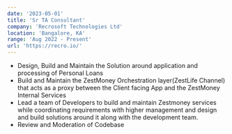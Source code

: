 ```yaml
---
date: '2023-05-01'
title: 'Sr TA Consultant'
company: 'Recrosoft Technologies Ltd'
location: 'Bangalore, KA'
range: 'Aug 2022 - Present'
url: 'https://recro.io/'
---
```


- Design, Build and Maintain the Solution around application and processing of Personal Loans
- Build and Maintain the ZestMoney Orchestration layer(ZestLife Channel) that acts as a proxy between the Client facing App and the ZestMoney Internal Services
- Lead a team of Developers to build and maintain Zestmoney services while coordinating requirements with higher management and design and build solutions around it along with the development team.
- Review and Moderation of Codebase
